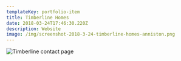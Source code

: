 ```yaml
---
templateKey: portfolio-item
title: Timberline Homes
date: 2018-03-24T17:46:30.220Z
description: Website
image: /img/screenshot-2018-3-24-timberline-homes-anniston.png
---
```

![Timberline contact page](/img/screenshot-2018-3-24-timberline-homes-anniston.png)
